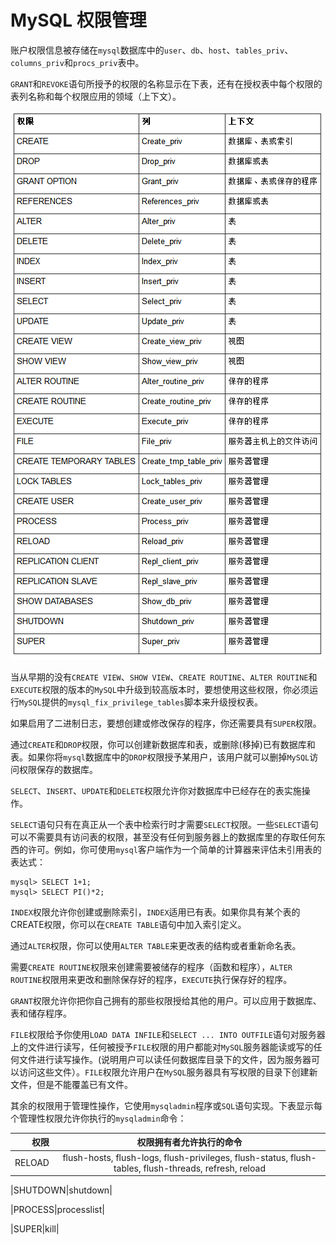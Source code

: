 # MySQL 权限管理

账户权限信息被存储在`mysql`数据库中的`user`、`db`、`host`、`tables_priv`、`columns_priv`和`procs_priv`表中。

`GRANT`和`REVOKE`语句所授予的权限的名称显示在下表，还有在授权表中每个权限的表列名称和每个权限应用的领域（上下文）。

![权限表](https://github.com/LzyRapx/Tutorial_MySQL/blob/master/%E6%9D%83%E9%99%90%E8%A1%A8.png)

当从早期的没有`CREATE VIEW`、`SHOW VIEW`、`CREATE ROUTINE`、`ALTER ROUTINE`和`EXECUTE`权限的版本的`MySQL`中升级到较高版本时，要想使用这些权限，你必须运行`MySQL`提供的`mysql_fix_privilege_tables`脚本来升级授权表。

如果启用了二进制日志，要想创建或修改保存的程序，你还需要具有`SUPER`权限。

通过`CREATE`和`DROP`权限，你可以创建新数据库和表，或删除(移掉)已有数据库和表。如果你将`mysql`数据库中的`DROP`权限授予某用户，该用户就可以删掉`MySQL`访问权限保存的数据库。

`SELECT`、`INSERT`、`UPDATE`和`DELETE`权限允许你对数据库中已经存在的表实施操作。

`SELECT`语句只有在真正从一个表中检索行时才需要`SELECT`权限。一些`SELECT`语句可以不需要具有访问表的权限，甚至没有任何到服务器上的数据库里的存取任何东西的许可。例如，你可使用`mysql`客户端作为一个简单的计算器来评估未引用表的表达式：
```
mysql> SELECT 1+1;
mysql> SELECT PI()*2;
```
`INDEX`权限允许你创建或删除索引，`INDEX`适用已有表。如果你具有某个表的CREATE权限，你可以在`CREATE TABLE`语句中加入索引定义。

通过`ALTER`权限，你可以使用`ALTER TABLE`来更改表的结构或者重新命名表。

需要`CREATE ROUTINE`权限来创建需要被储存的程序（函数和程序），`ALTER ROUTINE`权限用来更改和删除保存好的程序，`EXECUTE`执行保存好的程序。

`GRANT`权限允许你把你自己拥有的那些权限授给其他的用户。可以应用于数据库、表和储存程序。

`FILE`权限给予你使用`LOAD DATA INFILE`和`SELECT ... INTO OUTFILE`语句对服务器上的文件进行读写，任何被授予`FILE`权限的用户都能对`MySQL`服务器能读或写的任何文件进行读写操作。(说明用户可以读任何数据库目录下的文件，因为服务器可以访问这些文件）。`FILE`权限允许用户在`MySQL`服务器具有写权限的目录下创建新文件，但是不能覆盖已有文件。

其余的权限用于管理性操作，它使用`mysqladmin`程序或`SQL`语句实现。下表显示每个管理性权限允许你执行的`mysqladmin`命令：

|权限 | 权限拥有者允许执行的命令 | 
|----:|:-----:|
|RELOAD|flush-hosts, flush-logs, flush-privileges, flush-status, flush-tables, flush-threads, refresh, reload

|SHUTDOWN|shutdown|

|PROCESS|processlist|

|SUPER|kill|
